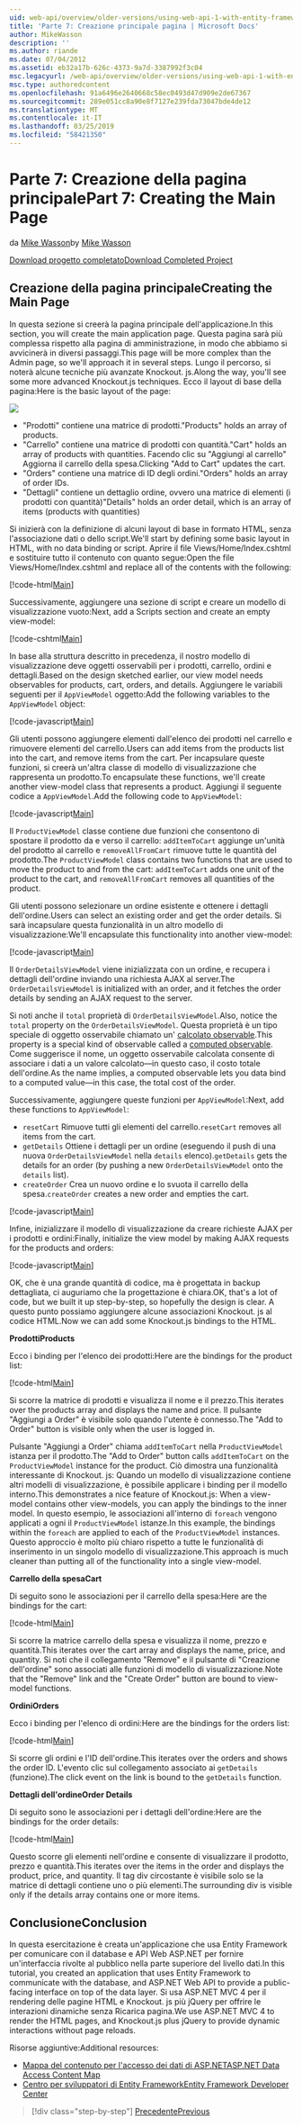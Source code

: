 ```yaml
---
uid: web-api/overview/older-versions/using-web-api-1-with-entity-framework-5/using-web-api-with-entity-framework-part-7
title: 'Parte 7: Creazione principale pagina | Microsoft Docs'
author: MikeWasson
description: ''
ms.author: riande
ms.date: 07/04/2012
ms.assetid: eb32a17b-626c-4373-9a7d-3387992f3c04
msc.legacyurl: /web-api/overview/older-versions/using-web-api-1-with-entity-framework-5/using-web-api-with-entity-framework-part-7
msc.type: authoredcontent
ms.openlocfilehash: 91a6496e2640668c58ec0493d47d909e2de67367
ms.sourcegitcommit: 289e051cc8a90e8f7127e239fda73047bde4de12
ms.translationtype: MT
ms.contentlocale: it-IT
ms.lasthandoff: 03/25/2019
ms.locfileid: "58421350"
---
```

<a name="part-7-creating-the-main-page"></a><span data-ttu-id="9240a-102">Parte 7: Creazione della pagina principale</span><span class="sxs-lookup"><span data-stu-id="9240a-102">Part 7: Creating the Main Page</span></span>
====================
<span data-ttu-id="9240a-103">da [Mike Wasson](https://github.com/MikeWasson)</span><span class="sxs-lookup"><span data-stu-id="9240a-103">by [Mike Wasson](https://github.com/MikeWasson)</span></span>

[<span data-ttu-id="9240a-104">Download progetto completato</span><span class="sxs-lookup"><span data-stu-id="9240a-104">Download Completed Project</span></span>](http://code.msdn.microsoft.com/ASP-NET-Web-API-with-afa30545)

## <a name="creating-the-main-page"></a><span data-ttu-id="9240a-105">Creazione della pagina principale</span><span class="sxs-lookup"><span data-stu-id="9240a-105">Creating the Main Page</span></span>

<span data-ttu-id="9240a-106">In questa sezione si creerà la pagina principale dell'applicazione.</span><span class="sxs-lookup"><span data-stu-id="9240a-106">In this section, you will create the main application page.</span></span> <span data-ttu-id="9240a-107">Questa pagina sarà più complessa rispetto alla pagina di amministrazione, in modo che abbiamo si avvicinerà in diversi passaggi.</span><span class="sxs-lookup"><span data-stu-id="9240a-107">This page will be more complex than the Admin page, so we'll approach it in several steps.</span></span> <span data-ttu-id="9240a-108">Lungo il percorso, si noterà alcune tecniche più avanzate Knockout. js.</span><span class="sxs-lookup"><span data-stu-id="9240a-108">Along the way, you'll see some more advanced Knockout.js techniques.</span></span> <span data-ttu-id="9240a-109">Ecco il layout di base della pagina:</span><span class="sxs-lookup"><span data-stu-id="9240a-109">Here is the basic layout of the page:</span></span>

![](using-web-api-with-entity-framework-part-7/_static/image1.png)

- <span data-ttu-id="9240a-110">"Prodotti" contiene una matrice di prodotti.</span><span class="sxs-lookup"><span data-stu-id="9240a-110">"Products" holds an array of products.</span></span>
- <span data-ttu-id="9240a-111">"Carrello" contiene una matrice di prodotti con quantità.</span><span class="sxs-lookup"><span data-stu-id="9240a-111">"Cart" holds an array of products with quantities.</span></span> <span data-ttu-id="9240a-112">Facendo clic su "Aggiungi al carrello" Aggiorna il carrello della spesa.</span><span class="sxs-lookup"><span data-stu-id="9240a-112">Clicking "Add to Cart" updates the cart.</span></span>
- <span data-ttu-id="9240a-113">"Orders" contiene una matrice di ID degli ordini.</span><span class="sxs-lookup"><span data-stu-id="9240a-113">"Orders" holds an array of order IDs.</span></span>
- <span data-ttu-id="9240a-114">"Dettagli" contiene un dettaglio ordine, ovvero una matrice di elementi (i prodotti con quantità)</span><span class="sxs-lookup"><span data-stu-id="9240a-114">"Details" holds an order detail, which is an array of items (products with quantities)</span></span>

<span data-ttu-id="9240a-115">Si inizierà con la definizione di alcuni layout di base in formato HTML, senza l'associazione dati o dello script.</span><span class="sxs-lookup"><span data-stu-id="9240a-115">We'll start by defining some basic layout in HTML, with no data binding or script.</span></span> <span data-ttu-id="9240a-116">Aprire il file Views/Home/Index.cshtml e sostituire tutto il contenuto con quanto segue:</span><span class="sxs-lookup"><span data-stu-id="9240a-116">Open the file Views/Home/Index.cshtml and replace all of the contents with the following:</span></span>

[!code-html[Main](using-web-api-with-entity-framework-part-7/samples/sample1.html)]

<span data-ttu-id="9240a-117">Successivamente, aggiungere una sezione di script e creare un modello di visualizzazione vuoto:</span><span class="sxs-lookup"><span data-stu-id="9240a-117">Next, add a Scripts section and create an empty view-model:</span></span>

[!code-cshtml[Main](using-web-api-with-entity-framework-part-7/samples/sample2.cshtml)]

<span data-ttu-id="9240a-118">In base alla struttura descritto in precedenza, il nostro modello di visualizzazione deve oggetti osservabili per i prodotti, carrello, ordini e dettagli.</span><span class="sxs-lookup"><span data-stu-id="9240a-118">Based on the design sketched earlier, our view model needs observables for products, cart, orders, and details.</span></span> <span data-ttu-id="9240a-119">Aggiungere le variabili seguenti per il `AppViewModel` oggetto:</span><span class="sxs-lookup"><span data-stu-id="9240a-119">Add the following variables to the `AppViewModel` object:</span></span>

[!code-javascript[Main](using-web-api-with-entity-framework-part-7/samples/sample3.js)]

<span data-ttu-id="9240a-120">Gli utenti possono aggiungere elementi dall'elenco dei prodotti nel carrello e rimuovere elementi del carrello.</span><span class="sxs-lookup"><span data-stu-id="9240a-120">Users can add items from the products list into the cart, and remove items from the cart.</span></span> <span data-ttu-id="9240a-121">Per incapsulare queste funzioni, si creerà un'altra classe di modello di visualizzazione che rappresenta un prodotto.</span><span class="sxs-lookup"><span data-stu-id="9240a-121">To encapsulate these functions, we'll create another view-model class that represents a product.</span></span> <span data-ttu-id="9240a-122">Aggiungi il seguente codice a `AppViewModel`.</span><span class="sxs-lookup"><span data-stu-id="9240a-122">Add the following code to `AppViewModel`:</span></span>

[!code-javascript[Main](using-web-api-with-entity-framework-part-7/samples/sample4.js?highlight=4)]

<span data-ttu-id="9240a-123">Il `ProductViewModel` classe contiene due funzioni che consentono di spostare il prodotto da e verso il carrello: `addItemToCart` aggiunge un'unità del prodotto al carrello e `removeAllFromCart` rimuove tutte le quantità del prodotto.</span><span class="sxs-lookup"><span data-stu-id="9240a-123">The `ProductViewModel` class contains two functions that are used to move the product to and from the cart: `addItemToCart` adds one unit of the product to the cart, and `removeAllFromCart` removes all quantities of the product.</span></span>

<span data-ttu-id="9240a-124">Gli utenti possono selezionare un ordine esistente e ottenere i dettagli dell'ordine.</span><span class="sxs-lookup"><span data-stu-id="9240a-124">Users can select an existing order and get the order details.</span></span> <span data-ttu-id="9240a-125">Si sarà incapsulare questa funzionalità in un altro modello di visualizzazione:</span><span class="sxs-lookup"><span data-stu-id="9240a-125">We'll encapsulate this functionality into another view-model:</span></span>

[!code-javascript[Main](using-web-api-with-entity-framework-part-7/samples/sample5.js?highlight=4)]

<span data-ttu-id="9240a-126">Il `OrderDetailsViewModel` viene inizializzata con un ordine, e recupera i dettagli dell'ordine inviando una richiesta AJAX al server.</span><span class="sxs-lookup"><span data-stu-id="9240a-126">The `OrderDetailsViewModel` is initialized with an order, and it fetches the order details by sending an AJAX request to the server.</span></span>

<span data-ttu-id="9240a-127">Si noti anche il `total` proprietà di `OrderDetailsViewModel`.</span><span class="sxs-lookup"><span data-stu-id="9240a-127">Also, notice the `total` property on the `OrderDetailsViewModel`.</span></span> <span data-ttu-id="9240a-128">Questa proprietà è un tipo speciale di oggetto osservabile chiamato un' [calcolato observable](http://knockoutjs.com/documentation/computedObservables.html).</span><span class="sxs-lookup"><span data-stu-id="9240a-128">This property is a special kind of observable called a [computed observable](http://knockoutjs.com/documentation/computedObservables.html).</span></span> <span data-ttu-id="9240a-129">Come suggerisce il nome, un oggetto osservabile calcolata consente di associare i dati a un valore calcolato&#8212;in questo caso, il costo totale dell'ordine.</span><span class="sxs-lookup"><span data-stu-id="9240a-129">As the name implies, a computed observable lets you data bind to a computed value&#8212;in this case, the total cost of the order.</span></span>

<span data-ttu-id="9240a-130">Successivamente, aggiungere queste funzioni per `AppViewModel`:</span><span class="sxs-lookup"><span data-stu-id="9240a-130">Next, add these functions to `AppViewModel`:</span></span>

- <span data-ttu-id="9240a-131">`resetCart` Rimuove tutti gli elementi del carrello.</span><span class="sxs-lookup"><span data-stu-id="9240a-131">`resetCart` removes all items from the cart.</span></span>
- <span data-ttu-id="9240a-132">`getDetails` Ottiene i dettagli per un ordine (eseguendo il push di una nuova `OrderDetailsViewModel` nella `details` elenco).</span><span class="sxs-lookup"><span data-stu-id="9240a-132">`getDetails` gets the details for an order (by pushing a new `OrderDetailsViewModel` onto the `details` list).</span></span>
- <span data-ttu-id="9240a-133">`createOrder` Crea un nuovo ordine e lo svuota il carrello della spesa.</span><span class="sxs-lookup"><span data-stu-id="9240a-133">`createOrder` creates a new order and empties the cart.</span></span>


[!code-javascript[Main](using-web-api-with-entity-framework-part-7/samples/sample6.js?highlight=4)]

<span data-ttu-id="9240a-134">Infine, inizializzare il modello di visualizzazione da creare richieste AJAX per i prodotti e ordini:</span><span class="sxs-lookup"><span data-stu-id="9240a-134">Finally, initialize the view model by making AJAX requests for the products and orders:</span></span>

[!code-javascript[Main](using-web-api-with-entity-framework-part-7/samples/sample7.js)]

<span data-ttu-id="9240a-135">OK, che è una grande quantità di codice, ma è progettata in backup dettagliata, ci auguriamo che la progettazione è chiara.</span><span class="sxs-lookup"><span data-stu-id="9240a-135">OK, that's a lot of code, but we built it up step-by-step, so hopefully the design is clear.</span></span> <span data-ttu-id="9240a-136">A questo punto possiamo aggiungere alcune associazioni Knockout. js al codice HTML.</span><span class="sxs-lookup"><span data-stu-id="9240a-136">Now we can add some Knockout.js bindings to the HTML.</span></span>

<span data-ttu-id="9240a-137">**Prodotti**</span><span class="sxs-lookup"><span data-stu-id="9240a-137">**Products**</span></span>

<span data-ttu-id="9240a-138">Ecco i binding per l'elenco dei prodotti:</span><span class="sxs-lookup"><span data-stu-id="9240a-138">Here are the bindings for the product list:</span></span>

[!code-html[Main](using-web-api-with-entity-framework-part-7/samples/sample8.html)]

<span data-ttu-id="9240a-139">Si scorre la matrice di prodotti e visualizza il nome e il prezzo.</span><span class="sxs-lookup"><span data-stu-id="9240a-139">This iterates over the products array and displays the name and price.</span></span> <span data-ttu-id="9240a-140">Il pulsante "Aggiungi a Order" è visibile solo quando l'utente è connesso.</span><span class="sxs-lookup"><span data-stu-id="9240a-140">The "Add to Order" button is visible only when the user is logged in.</span></span>

<span data-ttu-id="9240a-141">Pulsante "Aggiungi a Order" chiama `addItemToCart` nella `ProductViewModel` istanza per il prodotto.</span><span class="sxs-lookup"><span data-stu-id="9240a-141">The "Add to Order" button calls `addItemToCart` on the `ProductViewModel` instance for the product.</span></span> <span data-ttu-id="9240a-142">Ciò dimostra una funzionalità interessante di Knockout. js: Quando un modello di visualizzazione contiene altri modelli di visualizzazione, è possibile applicare i binding per il modello interno.</span><span class="sxs-lookup"><span data-stu-id="9240a-142">This demonstrates a nice feature of Knockout.js: When a view-model contains other view-models, you can apply the bindings to the inner model.</span></span> <span data-ttu-id="9240a-143">In questo esempio, le associazioni all'interno di `foreach` vengono applicati a ogni il `ProductViewModel` istanze.</span><span class="sxs-lookup"><span data-stu-id="9240a-143">In this example, the bindings within the `foreach` are applied to each of the `ProductViewModel` instances.</span></span> <span data-ttu-id="9240a-144">Questo approccio è molto più chiaro rispetto a tutte le funzionalità di inserimento in un singolo modello di visualizzazione.</span><span class="sxs-lookup"><span data-stu-id="9240a-144">This approach is much cleaner than putting all of the functionality into a single view-model.</span></span>

<span data-ttu-id="9240a-145">**Carrello della spesa**</span><span class="sxs-lookup"><span data-stu-id="9240a-145">**Cart**</span></span>

<span data-ttu-id="9240a-146">Di seguito sono le associazioni per il carrello della spesa:</span><span class="sxs-lookup"><span data-stu-id="9240a-146">Here are the bindings for the cart:</span></span>

[!code-html[Main](using-web-api-with-entity-framework-part-7/samples/sample9.html)]

<span data-ttu-id="9240a-147">Si scorre la matrice carrello della spesa e visualizza il nome, prezzo e quantità.</span><span class="sxs-lookup"><span data-stu-id="9240a-147">This iterates over the cart array and displays the name, price, and quantity.</span></span> <span data-ttu-id="9240a-148">Si noti che il collegamento "Remove" e il pulsante di "Creazione dell'ordine" sono associati alle funzioni di modello di visualizzazione.</span><span class="sxs-lookup"><span data-stu-id="9240a-148">Note that the "Remove" link and the "Create Order" button are bound to view-model functions.</span></span>

<span data-ttu-id="9240a-149">**Ordini**</span><span class="sxs-lookup"><span data-stu-id="9240a-149">**Orders**</span></span>

<span data-ttu-id="9240a-150">Ecco i binding per l'elenco di ordini:</span><span class="sxs-lookup"><span data-stu-id="9240a-150">Here are the bindings for the orders list:</span></span>

[!code-html[Main](using-web-api-with-entity-framework-part-7/samples/sample10.html)]

<span data-ttu-id="9240a-151">Si scorre gli ordini e l'ID dell'ordine.</span><span class="sxs-lookup"><span data-stu-id="9240a-151">This iterates over the orders and shows the order ID.</span></span> <span data-ttu-id="9240a-152">L'evento clic sul collegamento associato ai `getDetails` (funzione).</span><span class="sxs-lookup"><span data-stu-id="9240a-152">The click event on the link is bound to the `getDetails` function.</span></span>

<span data-ttu-id="9240a-153">**Dettagli dell'ordine**</span><span class="sxs-lookup"><span data-stu-id="9240a-153">**Order Details**</span></span>

<span data-ttu-id="9240a-154">Di seguito sono le associazioni per i dettagli dell'ordine:</span><span class="sxs-lookup"><span data-stu-id="9240a-154">Here are the bindings for the order details:</span></span>

[!code-html[Main](using-web-api-with-entity-framework-part-7/samples/sample11.html)]

<span data-ttu-id="9240a-155">Questo scorre gli elementi nell'ordine e consente di visualizzare il prodotto, prezzo e quantità.</span><span class="sxs-lookup"><span data-stu-id="9240a-155">This iterates over the items in the order and displays the product, price, and quantity.</span></span> <span data-ttu-id="9240a-156">Il tag div circostante è visibile solo se la matrice di dettagli contiene uno o più elementi.</span><span class="sxs-lookup"><span data-stu-id="9240a-156">The surrounding div is visible only if the details array contains one or more items.</span></span>

## <a name="conclusion"></a><span data-ttu-id="9240a-157">Conclusione</span><span class="sxs-lookup"><span data-stu-id="9240a-157">Conclusion</span></span>

<span data-ttu-id="9240a-158">In questa esercitazione è creata un'applicazione che usa Entity Framework per comunicare con il database e API Web ASP.NET per fornire un'interfaccia rivolte al pubblico nella parte superiore del livello dati.</span><span class="sxs-lookup"><span data-stu-id="9240a-158">In this tutorial, you created an application that uses Entity Framework to communicate with the database, and ASP.NET Web API to provide a public-facing interface on top of the data layer.</span></span> <span data-ttu-id="9240a-159">Si usa ASP.NET MVC 4 per il rendering delle pagine HTML e Knockout. js più jQuery per offrire le interazioni dinamiche senza Ricarica pagina.</span><span class="sxs-lookup"><span data-stu-id="9240a-159">We use ASP.NET MVC 4 to render the HTML pages, and Knockout.js plus jQuery to provide dynamic interactions without page reloads.</span></span>

<span data-ttu-id="9240a-160">Risorse aggiuntive:</span><span class="sxs-lookup"><span data-stu-id="9240a-160">Additional resources:</span></span>

- [<span data-ttu-id="9240a-161">Mappa del contenuto per l'accesso dei dati di ASP.NET</span><span class="sxs-lookup"><span data-stu-id="9240a-161">ASP.NET Data Access Content Map</span></span>](https://msdn.microsoft.com/library/6759sth4.aspx)
- [<span data-ttu-id="9240a-162">Centro per sviluppatori di Entity Framework</span><span class="sxs-lookup"><span data-stu-id="9240a-162">Entity Framework Developer Center</span></span>](https://msdn.microsoft.com/data/ef)

> [!div class="step-by-step"]
> [<span data-ttu-id="9240a-163">Precedente</span><span class="sxs-lookup"><span data-stu-id="9240a-163">Previous</span></span>](using-web-api-with-entity-framework-part-6.md)
